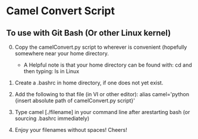 # Camel Convert Script

## To use with Git Bash (Or other Linux kernel)

0. Copy the camelConvert.py script to wherever is convenient (hopefully somewhere near your home directory.
	- A Helpful note is that your home directory can be found with: 
	cd
	and then typing:
	ls
	in Linux
1. Create a .bashrc in home directory, if one does not yet exist.
2. Add the following to that file (in VI or other editor): 
        alias camel='python {insert absolute path of camelConvert.py script}'

3. Type camel [./filename] in your command line after arestarting bash (or sourcing .bashrc immediately)

4. Enjoy your filenames without spaces! Cheers!
